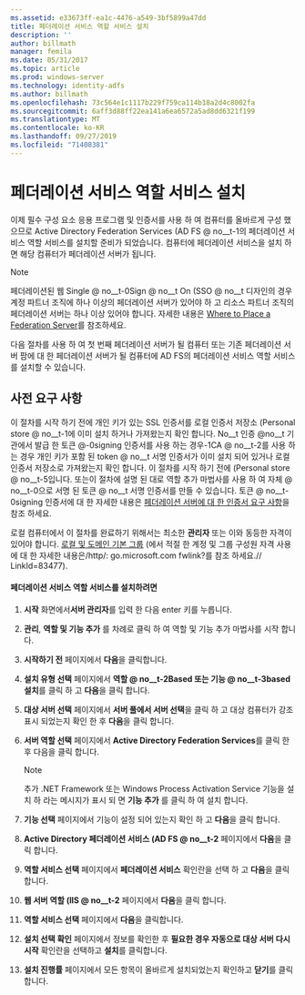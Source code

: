 ```yaml
---
ms.assetid: e33673ff-ea1c-4476-a549-3bf5899a47dd
title: 페더레이션 서비스 역할 서비스 설치
description: ''
author: billmath
manager: femila
ms.date: 05/31/2017
ms.topic: article
ms.prod: windows-server
ms.technology: identity-adfs
ms.author: billmath
ms.openlocfilehash: 73c564e1c1117b229f759ca114b18a2d4c8002fa
ms.sourcegitcommit: 6aff3d88ff22ea141a6ea6572a5ad8dd6321f199
ms.translationtype: MT
ms.contentlocale: ko-KR
ms.lasthandoff: 09/27/2019
ms.locfileid: "71408381"
---
```

# <a name="install-the-federation-service-role-service"></a>페더레이션 서비스 역할 서비스 설치

이제 필수 구성 요소 응용 프로그램 및 인증서를 사용 하 여 컴퓨터를 올바르게 구성 했으므로 Active Directory Federation Services \(AD FS @ no__t-1의 페더레이션 서비스 역할 서비스를 설치할 준비가 되었습니다. 컴퓨터에 페더레이션 서비스을 설치 하면 해당 컴퓨터가 페더레이션 서버가 됩니다.  
  
> [!NOTE]  
> 페더레이션된 웹 Single @ no__t-0Sign @ no__t On \(SSO @ no__t 디자인의 경우 계정 파트너 조직에 하나 이상의 페더레이션 서버가 있어야 하 고 리소스 파트너 조직의 페더레이션 서버는 하나 이상 있어야 합니다. 자세한 내용은 [Where to Place a Federation Server](https://technet.microsoft.com/library/dd807127.aspx)를 참조하세요.  
  
다음 절차를 사용 하 여 첫 번째 페더레이션 서버가 될 컴퓨터 또는 기존 페더레이션 서버 팜에 대 한 페더레이션 서버가 될 컴퓨터에 AD FS의 페더레이션 서비스 역할 서비스를 설치할 수 있습니다.  
  
## <a name="prerequisites"></a>사전 요구 사항  
이 절차를 시작 하기 전에 개인 키가 있는 SSL 인증서를 로컬 인증서 저장소 \(Personal store @ no__t-1에 이미 설치 하거나 가져왔는지 확인 합니다. No__t 인증 @no__t 기관에서 발급 한 토큰 @-0signing 인증서를 사용 하는 경우-1CA @ no__t-2를 사용 하는 경우 개인 키가 포함 된 token @ no__t 서명 인증서가 이미 설치 되어 있거나 로컬 인증서 저장소로 가져왔는지 확인 합니다. 이 절차를 시작 하기 전에 \(Personal store @ no__t-5입니다. 또는이 절차에 설명 된 대로 역할 추가 마법사를 사용 하 여 자체 @ no__t-0으로 서명 된 토큰 @ no__t 서명 인증서를 만들 수 있습니다. 토큰 @ no__t-0signing 인증서에 대 한 자세한 내용은 [페더레이션 서버에 대 한 인증서 요구 사항](https://technet.microsoft.com/library/dd807040.aspx)을 참조 하세요.  
  
로컬 컴퓨터에서 이 절차를 완료하기 위해서는 최소한 **관리자** 또는 이와 동등한 자격이 있어야 합니다.  [로컬 및 도메인 기본 그룹](https://go.microsoft.com/fwlink/?LinkId=83477) \(에서 적절 한 계정 및 그룹 구성원 자격 사용에 대 한 자세한 내용은\/http\/: go.microsoft.com fwlink?를 참조 하세요.\/\/ LinkId\=83477\).   
  
#### <a name="to-install-the-federation-service-role-service"></a>페더레이션 서비스 역할 서비스를 설치하려면  
  
1.  **시작** 화면에서**서버 관리자**를 입력 한 다음 enter 키를 누릅니다.  
  
2.  **관리**, **역할 및 기능 추가** 를 차례로 클릭 하 여 역할 및 기능 추가 마법사를 시작 합니다.  
  
3.  **시작하기 전** 페이지에서 **다음**을 클릭합니다.  
  
4.  **설치 유형 선택** 페이지에서 **역할 @ no__t-2Based 또는 기능 @ no__t-3based 설치**를 클릭 하 고 **다음**을 클릭 합니다.  
  
5.  **대상 서버 선택** 페이지에서 **서버 풀에서 서버 선택**을 클릭 하 고 대상 컴퓨터가 강조 표시 되었는지 확인 한 후 **다음**을 클릭 합니다.  
  
6.  **서버 역할 선택** 페이지에서 **Active Directory Federation Services**를 클릭 한 후 다음을 클릭 합니다.  
  
    > [!NOTE]  
    > 추가 .NET Framework 또는 Windows Process Activation Service 기능을 설치 하 라는 메시지가 표시 되 면 **기능 추가** 를 클릭 하 여 설치 합니다.  
  
7.  **기능 선택** 페이지에서 기능이 설정 되어 있는지 확인 하 고 **다음**을 클릭 합니다.  
  
8.  **Active Directory 페더레이션 서비스 \(AD FS @ no__t-2** 페이지에서 **다음**을 클릭 합니다.  
  
9. **역할 서비스 선택** 페이지에서 **페더레이션 서비스** 확인란을 선택 하 고 **다음**을 클릭 합니다.  
  
10. **웹 서버 역할 \(IIS @ no__t-2** 페이지에서 **다음**을 클릭 합니다.  
  
11. **역할 서비스 선택** 페이지에서 **다음**을 클릭합니다.  
  
12. **설치 선택 확인** 페이지에서 정보를 확인한 후 **필요한 경우 자동으로 대상 서버 다시 시작** 확인란을 선택하고 **설치**를 클릭합니다.  
  
13. **설치 진행률** 페이지에서 모든 항목이 올바르게 설치되었는지 확인하고 **닫기**를 클릭합니다.  
  

